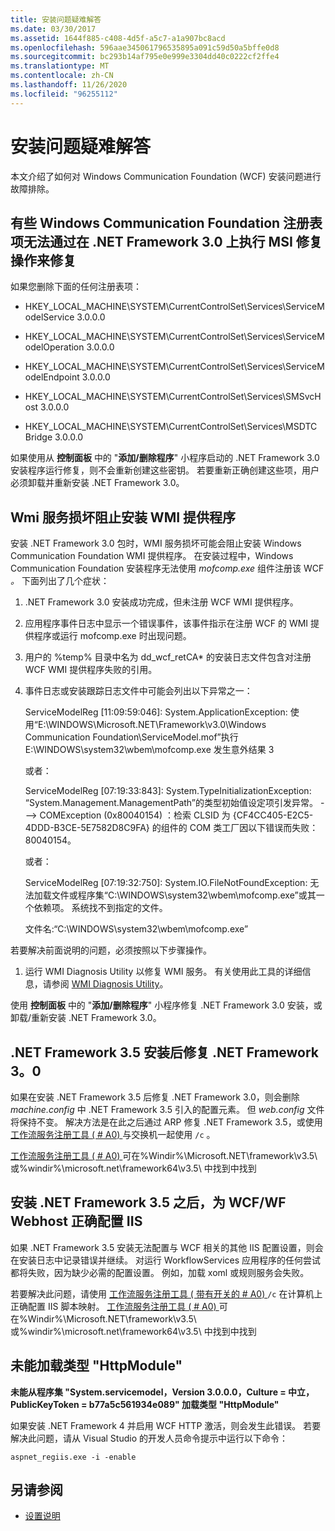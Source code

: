 ```yaml
---
title: 安装问题疑难解答
ms.date: 03/30/2017
ms.assetid: 1644f885-c408-4d5f-a5c7-a1a907bc8acd
ms.openlocfilehash: 596aae345061796535895a091c59d50a5bffe0d8
ms.sourcegitcommit: bc293b14af795e0e999e3304dd40c0222cf2ffe4
ms.translationtype: MT
ms.contentlocale: zh-CN
ms.lasthandoff: 11/26/2020
ms.locfileid: "96255112"
---
```

# <a name="troubleshoot-setup-issues"></a>安装问题疑难解答

本文介绍了如何对 Windows Communication Foundation (WCF) 安装问题进行故障排除。  
  
## <a name="some-windows-communication-foundation-registry-keys-are-not-repaired-by-performing-an-msi-repair-operation-on-the-net-framework-30"></a>有些 Windows Communication Foundation 注册表项无法通过在 .NET Framework 3.0 上执行 MSI 修复操作来修复  

 如果您删除下面的任何注册表项：  
  
- HKEY_LOCAL_MACHINE\SYSTEM\CurrentControlSet\Services\ServiceModelService 3.0.0.0  
  
- HKEY_LOCAL_MACHINE\SYSTEM\CurrentControlSet\Services\ServiceModelOperation 3.0.0.0  
  
- HKEY_LOCAL_MACHINE\SYSTEM\CurrentControlSet\Services\ServiceModelEndpoint 3.0.0.0  
  
- HKEY_LOCAL_MACHINE\SYSTEM\CurrentControlSet\Services\SMSvcHost 3.0.0.0  
  
- HKEY_LOCAL_MACHINE\SYSTEM\CurrentControlSet\Services\MSDTC Bridge 3.0.0.0  
  
 如果使用从 **控制面板** 中的 "**添加/删除程序**" 小程序启动的 .NET Framework 3.0 安装程序运行修复，则不会重新创建这些密钥。 若要重新正确创建这些项，用户必须卸载并重新安装 .NET Framework 3.0。  
  
## <a name="wmi-service-corruption-blocks-installation-of-the-wmi-provider"></a>Wmi 服务损坏阻止安装 WMI 提供程序

 安装 .NET Framework 3.0 包时，WMI 服务损坏可能会阻止安装 Windows Communication Foundation WMI 提供程序。 在安装过程中，Windows Communication Foundation 安装程序无法使用 *mofcomp.exe* 组件注册该 WCF *。* 下面列出了几个症状：  
  
1. .NET Framework 3.0 安装成功完成，但未注册 WCF WMI 提供程序。  
  
2. 应用程序事件日志中显示一个错误事件，该事件指示在注册 WCF 的 WMI 提供程序或运行 mofcomp.exe 时出现问题。  
  
3. 用户的 %temp% 目录中名为 dd_wcf_retCA* 的安装日志文件包含对注册 WCF WMI 提供程序失败的引用。  
  
4. 事件日志或安装跟踪日志文件中可能会列出以下异常之一：  
  
     ServiceModelReg [11:09:59:046]: System.ApplicationException: 使用“E:\WINDOWS\Microsoft.NET\Framework\v3.0\Windows Communication Foundation\ServiceModel.mof”执行 E:\WINDOWS\system32\wbem\mofcomp.exe 发生意外结果 3  
  
     或者：  
  
     ServiceModelReg [07:19:33:843]: System.TypeInitializationException: “System.Management.ManagementPath”的类型初始值设定项引发异常。 ---> COMException (0x80040154) ：检索 CLSID 为 {CF4CC405-E2C5-4DDD-B3CE-5E7582D8C9FA} 的组件的 COM 类工厂因以下错误而失败：80040154。  
  
     或者：  
  
     ServiceModelReg [07:19:32:750]: System.IO.FileNotFoundException: 无法加载文件或程序集“C:\WINDOWS\system32\wbem\mofcomp.exe”或其一个依赖项。 系统找不到指定的文件。  
  
     文件名:“C:\WINDOWS\system32\wbem\mofcomp.exe”  
  
 若要解决前面说明的问题，必须按照以下步骤操作。  
  
1. 运行 WMI Diagnosis Utility 以修复 WMI 服务。 有关使用此工具的详细信息，请参阅 [WMI Diagnosis Utility](/previous-versions/tn-archive/ff404265(v%3dmsdn.10))。  
  
 使用 **控制面板** 中的 "**添加/删除程序**" 小程序修复 .NET Framework 3.0 安装，或卸载/重新安装 .NET Framework 3.0。  
  
## <a name="repair-net-framework-30-after-net-framework-35-installation"></a>.NET Framework 3.5 安装后修复 .NET Framework 3。0

 如果在安装 .NET Framework 3.5 后修复 .NET Framework 3.0，则会删除 *machine.config* 中 .NET Framework 3.5 引入的配置元素。 但 *web.config* 文件将保持不变。 解决方法是在此之后通过 ARP 修复 .NET Framework 3.5，或使用 [工作流服务注册工具 ( # A0) ](workflow-service-registration-tool-wfservicesreg-exe.md) 与交换机一起使用 `/c` 。  
  
 [工作流服务注册工具 ( # A0) ](workflow-service-registration-tool-wfservicesreg-exe.md) 可在%Windir%\Microsoft.NET\framework\v3.5\ 或%windir%\microsoft.net\framework64\v3.5\ 中找到中找到  
  
## <a name="configure-iis-properly-for-wcfwf-webhost-after-installing-net-framework-35"></a>安装 .NET Framework 3.5 之后，为 WCF/WF Webhost 正确配置 IIS  

 如果 .NET Framework 3.5 安装无法配置与 WCF 相关的其他 IIS 配置设置，则会在安装日志中记录错误并继续。 对运行 WorkflowServices 应用程序的任何尝试都将失败，因为缺少必需的配置设置。 例如，加载 xoml 或规则服务会失败。  
  
 若要解决此问题，请使用 [工作流服务注册工具 ( 带有开关的 # A0) ](workflow-service-registration-tool-wfservicesreg-exe.md) `/c` 在计算机上正确配置 IIS 脚本映射。 [工作流服务注册工具 ( # A0) ](workflow-service-registration-tool-wfservicesreg-exe.md) 可在%Windir%\Microsoft.NET\framework\v3.5\ 或%windir%\microsoft.net\framework64\v3.5\ 中找到中找到  
  
## <a name="could-not-load-type-systemservicemodelactivationhttpmodule"></a>未能加载类型 "HttpModule"

**未能从程序集 "System.servicemodel，Version 3.0.0.0，Culture = 中立，PublicKeyToken = b77a5c561934e089" 加载类型 "HttpModule"**

 如果安装 .NET Framework 4 并启用 WCF HTTP 激活，则会发生此错误。 若要解决此问题，请从 Visual Studio 的开发人员命令提示中运行以下命令：  
  
```console
aspnet_regiis.exe -i -enable  
```  
  
## <a name="see-also"></a>另请参阅

- [设置说明](./samples/set-up-instructions.md)
